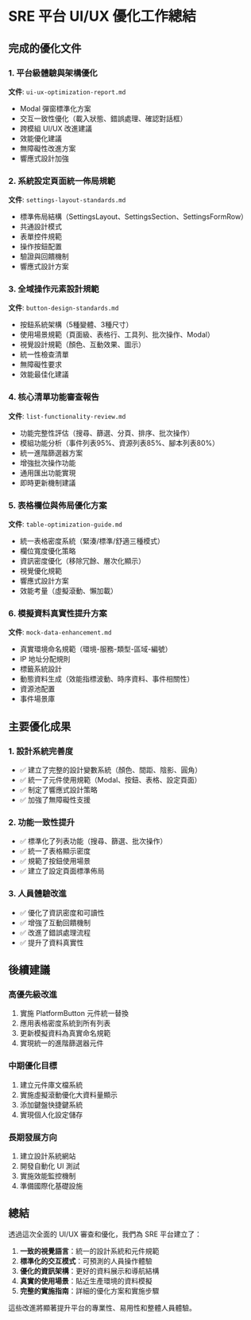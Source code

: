 # SRE 平台 UI/UX 優化工作總結

## 完成的優化文件

### 1. 平台級體驗與架構優化
**文件**: `ui-ux-optimization-report.md`
- Modal 彈窗標準化方案
- 交互一致性優化（載入狀態、錯誤處理、確認對話框）
- 跨模組 UI/UX 改進建議
- 效能優化建議
- 無障礙性改進方案
- 響應式設計加強

### 2. 系統設定頁面統一佈局規範
**文件**: `settings-layout-standards.md`
- 標準佈局結構（SettingsLayout、SettingsSection、SettingsFormRow）
- 共通設計模式
- 表單控件規範
- 操作按鈕配置
- 驗證與回饋機制
- 響應式設計方案

### 3. 全域操作元素設計規範
**文件**: `button-design-standards.md`
- 按鈕系統架構（5種變體、3種尺寸）
- 使用場景規範（頁面級、表格行、工具列、批次操作、Modal）
- 視覺設計規範（顏色、互動效果、圖示）
- 統一性檢查清單
- 無障礙性要求
- 效能最佳化建議

### 4. 核心清單功能審查報告
**文件**: `list-functionality-review.md`
- 功能完整性評估（搜尋、篩選、分頁、排序、批次操作）
- 模組功能分析（事件列表95%、資源列表85%、腳本列表80%）
- 統一進階篩選器方案
- 增強批次操作功能
- 通用匯出功能實現
- 即時更新機制建議

### 5. 表格欄位與佈局優化方案
**文件**: `table-optimization-guide.md`
- 統一表格密度系統（緊湊/標準/舒適三種模式）
- 欄位寬度優化策略
- 資訊密度優化（移除冗餘、層次化顯示）
- 視覺優化規範
- 響應式設計方案
- 效能考量（虛擬滾動、懶加載）

### 6. 模擬資料真實性提升方案
**文件**: `mock-data-enhancement.md`
- 真實環境命名規範（環境-服務-類型-區域-編號）
- IP 地址分配規則
- 標籤系統設計
- 動態資料生成（效能指標波動、時序資料、事件相關性）
- 資源池配置
- 事件場景庫

## 主要優化成果

### 1. 設計系統完善度
- ✅ 建立了完整的設計變數系統（顏色、間距、陰影、圓角）
- ✅ 統一了元件使用規範（Modal、按鈕、表格、設定頁面）
- ✅ 制定了響應式設計策略
- ✅ 加強了無障礙性支援

### 2. 功能一致性提升
- ✅ 標準化了列表功能（搜尋、篩選、批次操作）
- ✅ 統一了表格顯示密度
- ✅ 規範了按鈕使用場景
- ✅ 建立了設定頁面標準佈局

### 3. 人員體驗改進
- ✅ 優化了資訊密度和可讀性
- ✅ 增強了互動回饋機制
- ✅ 改進了錯誤處理流程
- ✅ 提升了資料真實性

## 後續建議

### 高優先級改進
1. 實施 PlatformButton 元件統一替換
2. 應用表格密度系統到所有列表
3. 更新模擬資料為真實命名規範
4. 實現統一的進階篩選器元件

### 中期優化目標
1. 建立元件庫文檔系統
2. 實施虛擬滾動優化大資料量顯示
3. 添加鍵盤快捷鍵系統
4. 實現個人化設定儲存

### 長期發展方向
1. 建立設計系統網站
2. 開發自動化 UI 測試
3. 實施效能監控機制
4. 準備國際化基礎設施

## 總結

透過這次全面的 UI/UX 審查和優化，我們為 SRE 平台建立了：

1. **一致的視覺語言**：統一的設計系統和元件規範
2. **標準化的交互模式**：可預測的人員操作體驗
3. **優化的資訊架構**：更好的資料展示和導航結構
4. **真實的使用場景**：貼近生產環境的資料模擬
5. **完整的實施指南**：詳細的優化方案和實施步驟

這些改進將顯著提升平台的專業性、易用性和整體人員體驗。